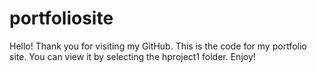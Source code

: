 # portfoliosite

Hello! Thank you for visiting my GitHub. This is the code for my portfolio site. You can view it by selecting the hproject1 folder. Enjoy!

